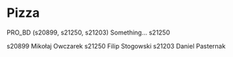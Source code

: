 # Pizza
PRO_BD (s20899, s21250, s21203)
Something... s21250

s20899 Mikołaj Owczarek
s21250 Filip Stogowski
s21203 Daniel Pasternak
